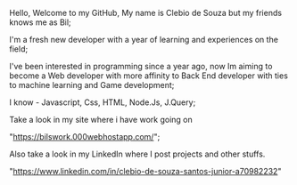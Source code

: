 Hello,
Welcome to my GitHub,
My name is Clebio de Souza but my friends knows me as Bil;

I'm a fresh new developer with a year of learning and experiences on the field;

I've been interested in programming since a year ago, now Im aiming to become a Web developer with more affinity to Back End developer with ties to machine learning and Game development;

I know - Javascript, Css, HTML, Node.Js, J.Query;

Take a look in my site where i have work going on

"https://bilswork.000webhostapp.com/";

Also take a look in my LinkedIn where I post projects and other stuffs.

"https://www.linkedin.com/in/clebio-de-souza-santos-junior-a70982232"

<!---
Bil000/Bil000 is a ✨ special ✨ repository because its `README.md` (this file) appears on your GitHub profile.
You can click the Preview link to take a look at your changes.
--->
